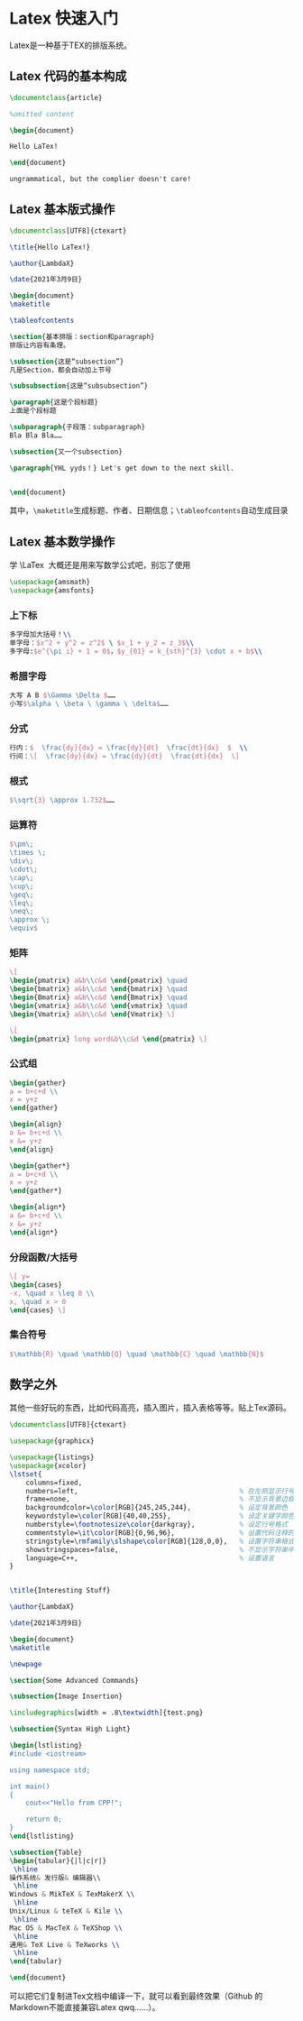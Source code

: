 # Latex 快速入门

Latex是一种基于ΤΕΧ的排版系统。

## Latex 代码的基本构成

```latex
\documentclass{article}

%omitted content

\begin{document}

Hello LaTex!

\end{document}

ungrammatical, but the complier doesn't care!

```



## Latex 基本版式操作

```latex
\documentclass[UTF8]{ctexart}

\title{Hello LaTex!}

\author{LambdaX}

\date{2021年3月9日}

\begin{document}
\maketitle

\tableofcontents

\section{基本排版：section和paragraph}
排版让内容有条理。

\subsection{这是“subsection”}
凡是Section，都会自动加上节号

\subsubsection{这是“subsubsection”}

\paragraph{这是个段标题}
上面是个段标题

\subparagraph{子段落：subparagraph}
Bla Bla Bla……

\subsection{又一个subsection}

\paragraph{YHL yyds！} Let's get down to the next skill.


\end{document}
```

其中，`\maketitle`生成标题、作者、日期信息；`\tableofcontents`自动生成目录

## Latex 基本数学操作

学 \LaTex ​ 大概还是用来写数学公式吧，别忘了使用

```latex
\usepackage{amsmath}
\usepackage{amsfonts}
```

### 上下标

```latex
多字母加大括号！\\
单字母：$x^2 + y^2 = z^2$ \ $x_1 + y_2 = z_3$\\
多字母:$e^{\pi i} + 1 = 0$，$y_{01} = k_{sth}^{3} \cdot x + b$\\
```


### 希腊字母

```latex
大写 A B $\Gamma \Delta $…… 
小写$\alpha \ \beta \ \gamma \ \delta$……
```

### 分式

```latex
行内：$  \frac{dy}{dx} = \frac{dy}{dt}  \frac{dt}{dx}  $  \\
行间：\[  \frac{dy}{dx} = \frac{dy}{dt}  \frac{dt}{dx}  \]
```

### 根式

```latex
$\sqrt{3} \approx 1.732$……
```

### 运算符

```latex
$\pm\; 
\times \; 
\div\; 
\cdot\; 
\cap\; 
\cup\;
\geq\; 
\leq\; 
\neq\; 
\approx \; 
\equiv$
```

### 矩阵

```latex
\[
\begin{pmatrix} a&b\\c&d \end{pmatrix} \quad
\begin{bmatrix} a&b\\c&d \end{bmatrix} \quad
\begin{Bmatrix} a&b\\c&d \end{Bmatrix} \quad
\begin{vmatrix} a&b\\c&d \end{vmatrix} \quad
\begin{Vmatrix} a&b\\c&d \end{Vmatrix} \]

\[
\begin{pmatrix} long word&b\\c&d \end{pmatrix} \]
```

### 公式组

```latex
\begin{gather}
a = b+c+d \\
x = y+z
\end{gather}

\begin{align}
a &= b+c+d \\
x &= y+z
\end{align}

\begin{gather*}
a = b+c+d \\
x = y+z
\end{gather*}

\begin{align*}
a &= b+c+d \\
x &= y+z
\end{align*}
```

### 分段函数/大括号

```latex
\[ y=
\begin{cases}
-x, \quad x \leq 0 \\
x, \quad x > 0
\end{cases} \]
```

### 集合符号

```latex
$\mathbb{R} \quad \mathbb{Q} \quad \mathbb{C} \quad \mathbb{N}$
```

## 数学之外

其他一些好玩的东西，比如代码高亮，插入图片，插入表格等等。贴上Tex源码。

```latex
\documentclass[UTF8]{ctexart}

\usepackage{graphicx}

\usepackage{listings} 
\usepackage{xcolor}
\lstset{
    columns=fixed,       
    numbers=left,                                        % 在左侧显示行号
    frame=none,                                          % 不显示背景边框
    backgroundcolor=\color[RGB]{245,245,244},            % 设定背景颜色
    keywordstyle=\color[RGB]{40,40,255},                 % 设定关键字颜色
    numberstyle=\footnotesize\color{darkgray},           % 设定行号格式
    commentstyle=\it\color[RGB]{0,96,96},                % 设置代码注释的格式
    stringstyle=\rmfamily\slshape\color[RGB]{128,0,0},   % 设置字符串格式
    showstringspaces=false,                              % 不显示字符串中的空格
    language=C++,                                        % 设置语言
}


\title{Interesting Stuff}

\author{LambdaX}

\date{2021年3月9日}

\begin{document}
\maketitle

\newpage

\section{Some Advanced Commands}

\subsection{Image Insertion}

\includegraphics[width = .8\textwidth]{test.png}

\subsection{Syntax High Light}

\begin{lstlisting}
#include <iostream>

using namespace std;

int main()
{
	cout<<"Hello from CPP!";

	return 0;
}
\end{lstlisting}

\subsection{Table}
\begin{tabular}{|l|c|r|}
 \hline
操作系统& 发行版& 编辑器\\
 \hline
Windows & MikTeX & TexMakerX \\
 \hline
Unix/Linux & teTeX & Kile \\
 \hline
Mac OS & MacTeX & TeXShop \\
 \hline
通用& TeX Live & TeXworks \\
 \hline
\end{tabular}

\end{document}

```

可以把它们复制进Tex文档中编译一下，就可以看到最终效果（Github 的Markdown不能直接兼容Latex qwq……）。



